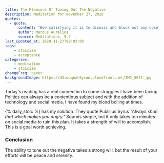 ```yaml
---
title: The Pleasure Of Tuning Out The Negative
description: Meditation for November 27, 2020
quotes: 
  - quote:
      content: "How satisfying it is to dismiss and block out any upsetting or foreign impression, and immediately to have peace in all things."
      author: Marcus Aurelius
      source: Meditations, 5.2
last_updated_at: 2020-11-27T08:03:00
tags:
    - stoicism
    - acceptance
categories:
    - meditation
    - stoicism
changeFreq: never
backgroundImage: https://d3iwoqnah6ycun.cloudfront.net/IMG_5657.jpg
---
```


Today's reading has a real connection to some struggles I have been facing. Politics can always be a contentious subject 
and with the addition of technology and social media, I have found my blood boiling at times.

{% daily_stoic %} has my solution. They quote Publilius Syrus *"Always shun that which makes you angry."* Sounds simple, 
but it only takes ten minutes on social media to ruin this plan. It takes a strength of will to accomplish. This is a 
goal worth achieving.

### Conclusion 

The ability to tune out the negative takes a strong will, but the result of your efforts will be peace and serenity.
